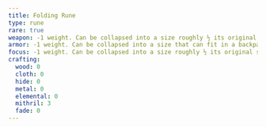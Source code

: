 ```yaml
---
title: Folding Rune
type: rune
rare: true
weapon: -1 weight. Can be collapsed into a size roughly ½ its original size.
armor: -1 weight. Can be collapsed into a size that can fit in a backpack.
focus: -1 weight. Can be collapsed into a size roughly ½ its original size.
crafting:
  wood: 0
  cloth: 0
  hide: 0
  metal: 0
  elemental: 0
  mithril: 3
  fade: 0
---
```


